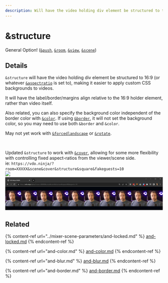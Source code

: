 ```yaml
---
description: Will have the video holding div element be structured to the aspect ratio
---
```


# \&structure

General Option! ([`&push`](../../source-settings/push.md), [`&room`](../../general-settings/room.md), [`&view`](../view-parameters/view.md), [`&scene`](../view-parameters/scene.md))

## Details

`&structure` will have the video holding div element be structured to 16:9 (or whatever [`&aspectratio`](../video-parameters/and-aspectratio.md) is set to), making it easier to apply custom CSS backgrounds to videos.

It will have the label/border/margins align relative to the 16:9 holder element, rather than video itself.

Also related, you can also specify the background color independent of the border color with [`&color`](and-color.md). If using [`&border`](and-border.md), it will not set the background color, so you may need to use both `&border` and `&color`.

May not yet work with [`&forcedlandscape`](../mobile-parameters/and-forcelandscape.md) or [`&rotate`](and-rotate.md).

<figure><img src="../../.gitbook/assets/image (14) (2).png" alt=""><figcaption></figcaption></figure>

Updated `&structure` to work with [`&cover`](../view-parameters/cover.md), allowing for some more flexibility with controlling fixed aspect-ratios from the viewer/scene side.\
ie: `https://vdo.ninja/?room=XXXXX&scene&cover&structure&square&fakeguests=10`\
![](<../../.gitbook/assets/image (3) (1) (1) (1) (1) (1) (1).png>)![](<../../.gitbook/assets/image (1) (1) (1) (1) (1) (1) (1) (1) (1) (1) (1) (1) (1) (1) (1) (1) (1) (1) (1) (1) (1) (1) (1) (1) (1).png>)

## Related

{% content-ref url="../mixer-scene-parameters/and-locked.md" %}
[and-locked.md](../mixer-scene-parameters/and-locked.md)
{% endcontent-ref %}

{% content-ref url="and-color.md" %}
[and-color.md](and-color.md)
{% endcontent-ref %}

{% content-ref url="and-blur.md" %}
[and-blur.md](and-blur.md)
{% endcontent-ref %}

{% content-ref url="and-border.md" %}
[and-border.md](and-border.md)
{% endcontent-ref %}
